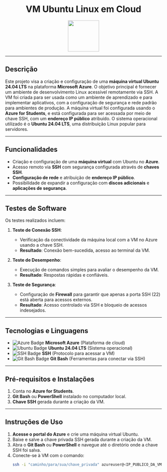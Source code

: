 
<h1 align="center">VM Ubuntu Linux em Cloud</h1>
<p align="center">
  <a href="https://skillicons.dev">
    <img src="https://skillicons.dev/icons?i=azure" width="100" />
  </a>
</p>

---

## Descrição 
Este projeto visa a criação e configuração de uma **máquina virtual Ubuntu 24.04 LTS** na plataforma **Microsoft Azure**. O objetivo principal é fornecer um ambiente de desenvolvimento Linux acessível remotamente via SSH. A VM foi criada para ser usada como um ambiente de aprendizado e para implementar aplicativos, com a configuração de segurança e rede padrão para ambientes de produção.
A máquina virtual foi configurada usando o **Azure for Students**, e está configurada para ser acessada por meio de chave SSH, com um **endereço IP público** atribuído. O sistema operacional utilizado é o **Ubuntu 24.04 LTS**, uma distribuição Linux popular para servidores.

---

## Funcionalidades 
- Criação e configuração de uma **máquina virtual** com Ubuntu no **Azure**.
- Acesso remoto via **SSH** com segurança configurada através de **chaves SSH**.
- **Configuração de rede** e atribuição de **endereço IP público**.
- Possibilidade de expandir a configuração com **discos adicionais** e **aplicações de segurança**.

---

## Testes de Software
Os testes realizados incluem:
1. **Teste de Conexão SSH**:
   - Verificação da conectividade da máquina local com a VM no Azure usando a chave SSH.
   - **Resultado**: Conexão bem-sucedida, acesso ao terminal da VM.
   
2. **Teste de Desempenho**:
   - Execução de comandos simples para avaliar o desempenho da VM.
   - **Resultado**: Respostas rápidas e confiáveis.

3. **Teste de Segurança**:
   - Configuração de **Firewall** para garantir que apenas a porta SSH (22) está aberta para acessos externos.
   - **Resultado**: Acesso controlado via SSH e bloqueio de acessos indesejados.
---
 
## Tecnologias e Linguagens

- ![Azure Badge](https://img.shields.io/badge/Microsoft_Azure-555555?style=flat-square&logo=microsoft-azure)
  **Microsoft Azure** (Plataforma de cloud)
- ![Ubuntu Badge](https://img.shields.io/badge/Ubuntu-555555?style=flat-square&logo=ubuntu)
  **Ubuntu 24.04 LTS** (Sistema operacional)
- ![SSH Badge](https://img.shields.io/badge/SSH-555555?style=flat-square&logo=ssh)
  **SSH** (Protocolo para acessar a VM)
- ![Git Bash Badge](https://img.shields.io/badge/Git_Bash-555555?style=flat-square&logo=gitbash)
  **Git Bash** (Ferramentas para conectar via SSH)


---

## Pré-requisitos e Instalações
1. Conta no **Azure for Students**.
2. **Git Bash** ou **PowerShell** instalado no computador local.
3. **Chave SSH** gerada durante a criação da VM.

---

## Instruções de Uso
1. **Acesse o portal do Azure** e crie uma máquina virtual Ubuntu.
2. Baixe e salve a chave privada SSH gerada durante a criação da VM.
3. Abra o **Git Bash** ou **PowerShell** e navegue até o diretório onde a chave SSH foi salva.
4. Conecte-se à VM com o comando:
   ```bash
   ssh -i "caminho/para/sua/chave_privada" azureuser@<IP_PUBLICO_DA_VM>
